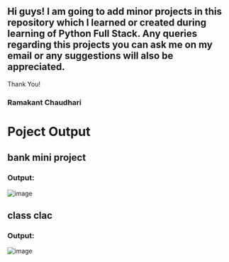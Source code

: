 ## Hi guys! I am going to add minor projects in this repository which I learned or created during learning of Python Full Stack. Any queries regarding this projects you can ask me on my email or any suggestions will also be appreciated.

Thank You!
### Ramakant Chaudhari


# Poject Output
## bank mini project
### Output:
![image](https://github.com/user-attachments/assets/986ddc5a-b323-40b0-9c38-fe9c6092624c)


## class clac
### Output:
![image](https://github.com/user-attachments/assets/d5d4f1d1-1235-4039-8a29-6d0c13a1901c)
